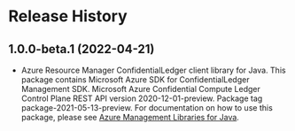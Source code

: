 # Release History

## 1.0.0-beta.1 (2022-04-21)

- Azure Resource Manager ConfidentialLedger client library for Java. This package contains Microsoft Azure SDK for ConfidentialLedger Management SDK. Microsoft Azure Confidential Compute Ledger Control Plane REST API version 2020-12-01-preview. Package tag package-2021-05-13-preview. For documentation on how to use this package, please see [Azure Management Libraries for Java](https://aka.ms/azsdk/java/mgmt).

